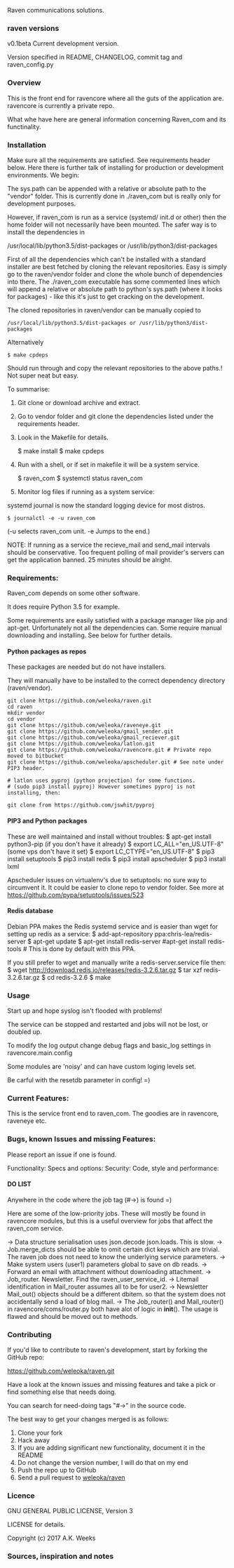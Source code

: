 
Raven communications solutions.



### raven versions

v0.1beta Current development version.

Version specified in README, CHANGELOG, commit tag and raven_config.py




### Overview

This is the front end for ravencore where all the guts of the application are. ravencore is currently a private repo.

What whe have here are general information concerning Raven_com and its functinality.






### Installation
Make sure all the requirements are satisfied. See requirements header below. Here there is further talk of installing for production or development environments. We begin:

The sys.path can be appended with a relative or absolute path to the "vendor" folder.
This is currently done in ./raven_com but is really only for development purposes.

However, if raven_com is run as a service (systemd/ init.d or other) then the home folder 
will not necessarily have been mounted. The safer way is to install the dependencies in 

/usr/local/lib/python3.5/dist-packages or /usr/lib/python3/dist-packages

First of all the dependencies which can't be installed with a standard installer are best fetched by cloning the relevant repositories. Easy is simply go to the raven/vendor folder and clone the whole bunch of dependencies into there. The ./raven_com executable has some commented lines which will append a relative or absolute path to python's sys.path (where it looks for packages) - like this it's just to get cracking on the development. 

The cloned repositories in raven/vendor can be manually copied to 

    /usr/local/lib/python3.5/dist-packages or /usr/lib/python3/dist-packages

Alternatively 
    
    $ make cpdeps

Should run through and copy the relevant repositories to the above paths.! Not super neat but easy.


To summarise:

1. Git clone or download archive and extract.

3. Go to vendor folder and git clone the dependencies listed under the requirements header.

2. Look in the Makefile for details.

    $ make install
    $ make cpdeps


3. Run with a shell, or if set in makefile it will be a system service.

    $ raven_com
    $ systemctl status raven_com

4. Monitor log files if running as a system service:

systemd journal is now the standard logging device for most distros.

    $ journalctl -e -u raven_com

(-u selects raven_com unit. -e Jumps to the end.)

NOTE: If running as a service the recieve_mail and send_mail intervals should be conservative. Too frequent polling of mail provider's servers can get the application banned. 25 minutes should be alright.


### Requirements:

Raven_com depends on some other software.

It does require Python 3.5 for example. 

Some requirements are easily satisfied with a package manager like pip and apt-get. Unfortunately not all the dependencies can. Some require manual downloading and installing. See below for further details.




#### Python packages as repos
These packages are needed but do not have installers.

They will manually have to be installed to the correct dependency directory (raven/vendor).


    git clone https://github.com/weleoka/raven.git
    cd raven
    mkdir vendor
    cd vendor
    git clone https://github.com/weleoka/raveneye.git
    git clone https://github.com/weleoka/gmail_sender.git
    git clone https://github.com/weleoka/gmail_reciever.git
    git clone https://github.com/weleoka/latlon.git
    git clone https://github.com/weleoka/ravencore.git # Private repo moved to bitbucket
    git clone https://github.com/weleoka/apscheduler.git # See note under PIP3 header.

    # latlon uses pyproj (python projection) for some functions.
    # (sudo pip3 install pyproj) However sometimes pyproj is not installing, then:
    
    git clone from https://github.com/jswhit/pyproj


#### PIP3 and Python packages
These are well maintained and install without troubles:
    $ apt-get install python3-pip (if you don't have it already)
    $ export LC_ALL="en_US.UTF-8" (some vps don't have it set)
    $ export LC_CTYPE="en_US.UTF-8"
    $ pip3 install setuptools
    $ pip3 install redis
    $ pip3 install apscheduler
    $ pip3 install lxml


Apscheduler issues on virtualenv's due to setuptools: no sure way to circumvent it. It could be easier to clone repo to vendor folder. See more at https://github.com/pypa/setuptools/issues/523



#### Redis database
Debian PPA makes the Redis systemd service and is easier than wget for setting up redis as a service:
    $ add-apt-repository ppa:chris-lea/redis-server
    $ apt-get update
    $ apt-get install redis-server
    #apt-get install redis-tools # This is done by default with this PPA.

If you still prefer to wget and manually write a redis-server.service file then:
    $ wget http://download.redis.io/releases/redis-3.2.6.tar.gz
    $ tar xzf redis-3.2.6.tar.gz
    $ cd redis-3.2.6
    $ make


### Usage

Start up and hope syslog isn't flooded with problems!

The service can be stopped and restarted and jobs will not be lost, or doubled up.

To modify the log output change debug flags and basic_log settings in ravencore.main.config

Some modules are 'noisy' and can have custom loging levels set.

Be carful with the resetdb parameter in config! =)





### Current Features:

This is the service front end to raven_com. The goodies are in ravencore, raveneye etc.



### Bugs, known Issues and missing Features:

Please report an issue if one is found.

Functionality:
Specs and options:
Security:
Code, style and performance:



#### DO LIST

Anywhere in the code where the job tag (#->) is found =)


Here are some of the low-priority jobs. These will mostly be found in ravencore modules,
but this is a useful overview for jobs that affect the raven_com service.

-> Data structure serialisation uses json.decode json.loads. This is slow.
-> Job.merge_dicts should be able to omit certain dict keys which are trivial. The raven job does not need to know the underlying service parameters.
-> Make system users (user1) parameters global to save on db reads.
-> Forward an email with attachment without downloading attachment.
-> Job_router. Newsletter. Find the raven_user_service_id.
-> Litemail identification in Mail_router assumes all to be for user2.
-> Newsletter Mail_out() objects should be a different dbitem. so that the system does not accidentally send a load of blog mail.
-> The Job_router() and Mail_router() in ravencore/coms/router.py both have alot of logic in __init__(). The usage is flawed and should be moved out to methods.




### Contributing

If you'd like to contribute to raven's development, start by forking the GitHub repo:

https://github.com/weleoka/raven.git

Have a look at the known issues and missing features and take a pick or find something else that needs doing.

You can search for need-doing tags "#->" in the source code.

The best way to get your changes merged is as follows:

1. Clone your fork
2. Hack away
3. If you are adding significant new functionality, document it in the README
4. Do not change the version number, I will do that on my end
5. Push the repo up to GitHub
6. Send a pull request to [weleoka/raven](https://github.com/weleoka/raven)




### Licence

GNU GENERAL PUBLIC LICENSE, Version 3


LICENSE for details.

Copyright (c) 2017 A.K. Weeks




### Sources, inspiration and notes



